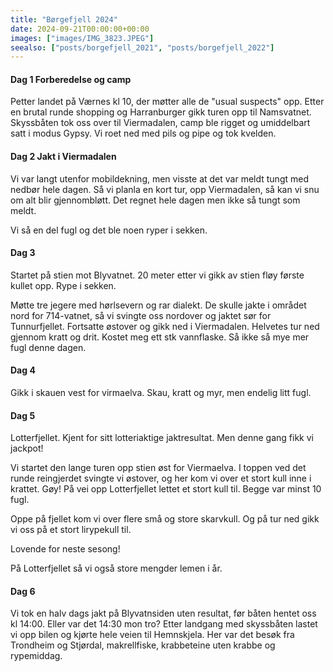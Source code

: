 ```yaml
---
title: "Børgefjell 2024"
date: 2024-09-21T00:00:00+00:00
images: ["images/IMG_3823.JPEG"]
seealso: ["posts/borgefjell_2021", "posts/borgefjell_2022"]
---
```


#### Dag 1 Forberedelse og camp
Petter landet på Værnes kl 10, der møtter alle de "usual suspects" opp. Etter en brutal runde 
shopping og Harranburger gikk turen opp til Namsvatnet. Skyssbåten tok oss over til Viermadalen,
camp ble rigget og umiddelbart satt i modus Gypsy. Vi roet ned med pils og pipe og tok kvelden.

#### Dag 2 Jakt i Viermadalen
Vi var langt utenfor mobildekning, men visste at det var meldt tungt med nedbør hele dagen. Så vi planla
en kort tur, opp Viermadalen, så kan vi snu om alt blir gjennombløtt. Det regnet hele dagen men ikke så tungt som meldt.

Vi så en del fugl og det ble noen ryper i sekken.

#### Dag 3 
Startet på stien mot Blyvatnet. 20 meter etter vi gikk av stien fløy første kullet opp. Rype i sekken.

Møtte tre jegere med hørlsevern og rar dialekt. De skulle jakte i området nord for 714-vatnet, så vi svingte oss nordover
og jaktet sør for Tunnurfjellet. Fortsatte østover og gikk ned i Viermadalen. Helvetes tur ned gjennom kratt og drit. 
Kostet meg ett stk vannflaske. Så ikke så mye mer fugl denne dagen.

#### Dag 4
Gikk i skauen vest for virmaelva. Skau, kratt og myr, men endelig litt fugl.

#### Dag 5
Lotterfjellet. Kjent for sitt lotteriaktige jaktresultat. Men denne gang fikk vi jackpot!

Vi startet den lange turen opp stien øst for Viermaelva. I toppen ved det runde reingjerdet svingte vi
 østover, og her kom vi over et stort kull inne i krattet. Gøy! På vei opp Lotterfjellet lettet et stort kull til.
 Begge var minst 10 fugl.

Oppe på fjellet kom vi over flere små og store skarvkull. Og på tur ned gikk vi oss på et stort lirypekull til.

Lovende for neste sesong!

På Lotterfjellet så vi også store mengder lemen i år.

#### Dag 6
Vi tok en halv dags jakt på Blyvatnsiden uten resultat, før båten hentet oss kl 14:00. Eller var det 14:30 mon tro?
Etter landgang med skyssbåten lastet vi opp bilen og kjørte hele veien til Hemnskjela. Her var det besøk fra 
Trondheim og Stjørdal, makrellfiske, krabbeteine uten krabbe og rypemiddag.
